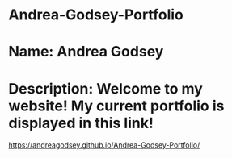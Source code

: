 # Andrea-Godsey-Portfolio

# Name: Andrea Godsey

# Description: Welcome to my website! My current portfolio is displayed in this link!

https://andreagodsey.github.io/Andrea-Godsey-Portfolio/
